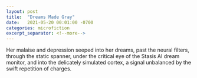 ```yaml
---
layout: post
title:  "Dreams Made Gray"
date:   2021-05-20 00:01:00 -0700
categories: microfiction
excerpt_separator: <!--more-->
---
```

Her malaise and depression seeped into her dreams, past the neural filters, through the static spanner, under the critical eye of the Stasis AI dream monitor, and into the delicately simulated cortex, a signal unbalanced by the swift repetition of charges.